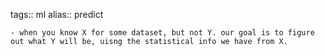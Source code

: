 tags:: ml
alias:: predict

	- when you know X for some dataset, but not Y. our goal is to figure out what Y will be, uisng the statistical info we have from X.